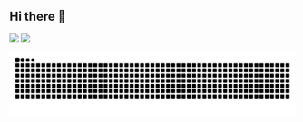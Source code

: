 ## Hi there 👋

<div>
  <img height="160em" src="https://github-readme-stats.vercel.app/api?username=JoaoGabrieloliv&show_icons=true&theme=tokyonight&include_all_commits=true&count_private=true&locale=pt-br"/>
  <img height="160em" src="https://github-readme-stats.vercel.app/api/top-langs/?username=JoaoGabrieloliv&layout=compact&langs_count=7&theme=tokyonight&locale=pt-br"/>
</div>

![Snake animation](https://github.com/JoaoGabrieloliv/JoaoGabrieloliv/blob/output/github-contribution-grid-snake.svg)

